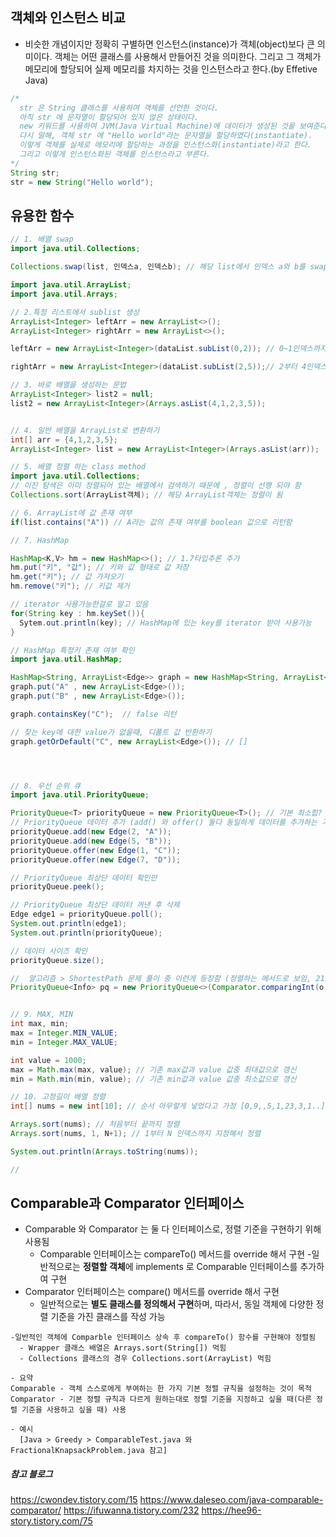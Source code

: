 ﻿## 객체와 인스턴스 비교 
- 비슷한 개념이지만 정확히 구별하면 인스턴스(instance)가 객체(object)보다 큰 의미이다. 객체는 어떤 클래스를 사용해서 만들어진 것을 의미한다. 그리고 그 객체가 메모리에 할당되어 실제 메모리를 차지하는 것을 인스턴스라고 한다.(by Effetive Java)
```java 
/*
  str 은 String 클래스를 사용하여 객체를 선언한 것이다. 
  아직 str 에 문자열이 할당되어 있지 않은 상태이다.
  new 키워드를 사용하여 JVM(Java Virtual Machine)에 데이터가 생성된 것을 보여준다. 
  다시 말해, 객체 str 에 "Hello world"라는 문자열을 할당하였다(instantiate). 
  이렇게 객체를 실제로 메모리에 할당하는 과정을 인스턴스화(instantiate)라고 한다. 
  그리고 이렇게 인스턴스화된 객체를 인스턴스라고 부른다.
*/
String str; 
str = new String("Hello world"); 
```

## 유용한 함수
```java
// 1. 배열 swap
import java.util.Collections;

Collections.swap(list, 인덱스a, 인덱스b); // 해당 list에서 인덱스 a와 b를 swap 함 

import java.util.ArrayList;
import java.util.Arrays;

// 2.특정 리스트에서 sublist 생성
ArrayList<Integer> leftArr = new ArrayList<>();
ArrayList<Integer> rightArr = new ArrayList<>();

leftArr = new ArrayList<Integer>(dataList.subList(0,2)); // 0~1인덱스까지 뽑아서 새로운 배열 생성

rightArr = new ArrayList<Integer>(dataList.subList(2,5));// 2부터 4인덱스까지 뽑아서 새로운 배열 생성 

// 3. 바로 배열을 생성하는 문법 
ArrayList<Integer> list2 = null;
list2 = new ArrayList<Integer>(Arrays.asList(4,1,2,3,5));


// 4. 일반 배열을 ArrayList로 변환하기
int[] arr = {4,1,2,3,5};
ArrayList<Integer> list = new ArrayList<Integer>(Arrays.asList(arr));

// 5. 배열 정렬 하는 class method 
import java.util.Collections;
// 이진 탐색은 이미 정렬되어 있는 배열에서 검색하기 때문에 , 정렬이 선행 되야 함 
Collections.sort(ArrayList객체); // 해당 ArrayList객체는 정렬이 됨

// 6. ArrayList에 값 존재 여부 
if(list.contains("A")) // A라는 값의 존재 여부를 boolean 값으로 리턴함 

// 7. HashMap

HashMap<K,V> hm = new HashMap<>(); // 1.7타입추론 추가 
hm.put("키", "값"); // 키와 값 형태로 값 저장
hm.get("키"); // 값 가져오기 
hm.remove("키"); // 키값 제거 

// iterator 사용가능한걸로 알고 있음
for(String key : hm.keySet()){
  Sytem.out.println(key); // HashMap에 있는 key를 iterator 받아 사용가능 
}

// HashMap 특정키 존재 여부 확인 
import java.util.HashMap;

HashMap<String, ArrayList<Edge>> graph = new HashMap<String, ArrayList<Edge>>();
graph.put("A" , new ArrayList<Edge>());
graph.put("B" , new ArrayList<Edge>());

graph.containsKey("C");  // false 리턴 

// 찾는 key에 대한 value가 없을때, 디폴트 값 반환하기 
graph.getOrDefault("C", new ArrayList<Edge>()); // []




// 8. 우선 순위 큐 
import java.util.PriorityQueue;

PriorityQueue<T> priorityQueue = new PriorityQueue<T>(); // 기본 최소힙? T타입의 정렬기준 따르는듯?
// PriorityQueue 데이터 추가 (add() 와 offer() 둘다 동일하게 데이터를 추가하는 기능을 제공함) : (1) 데이터를 넣기
priorityQueue.add(new Edge(2, "A"));
priorityQueue.add(new Edge(5, "B"));
priorityQueue.offer(new Edge(1, "C"));
priorityQueue.offer(new Edge(7, "D"));

// PriorityQueue 최상단 데이터 확인만 
priorityQueue.peek();

// PriorityQueue 최상단 데이터 꺼낸 후 삭제
Edge edge1 = priorityQueue.poll();
System.out.println(edge1);
System.out.println(priorityQueue);

// 데이터 사이즈 확인 
priorityQueue.size();

//  알고리즘 > ShortestPath 문제 풀이 중 이런게 등장함 (정렬하는 메서드로 보임, 211029)
PriorityQueue<Info> pq = new PriorityQueue<>(Comparator.comparingInt(o -> o.dist));


// 9. MAX, MIN 
int max, min;
max = Integer.MIN_VALUE;
min = Integer.MAX_VALUE; 

int value = 1000;
max = Math.max(max, value); // 기존 max값과 value 값중 최대값으로 갱신
min = Math.min(min, value); // 기존 min값과 value 값중 최소값으로 갱신

// 10. 고정길이 배열 정렬
int[] nums = new int[10]; // 순서 아무렇게 넣었다고 가정 [0,9,,5,1,23,3,1..]

Arrays.sort(nums); // 처음부터 끝까지 정렬 
Arrays.sort(nums, 1, N+1); // 1부터 N 인덱스까지 지정해서 정렬 

System.out.println(Arrays.toString(nums));

//


```


## Comparable과 Comparator 인터페이스
- Comparable 와 Comparator 는 둘 다 인터페이스로, 정렬 기준을 구현하기 위해 사용됨
  - Comparable 인터페이스는 compareTo() 메서드를 override 해서 구현
    -일반적으로는 **정렬할 객체**에 implements 로 Comparable 인터페이스를 추가하여 구현
- Comparator 인터페이스는 compare() 메서드를 override 해서 구현
  - 일반적으로는 **별도 클래스를 정의해서 구현**하며, 따라서, 동일 객체에 다양한 정렬 기준을 가진 클래스를 작성 가능

```
-일반적인 객체에 Comparble 인터페이스 상속 후 compareTo() 함수를 구현해야 정렬됨 
  - Wrapper 클래스 배열은 Arrays.sort(String[]) 먹힘 
  - Collections 클래스의 경우 Collections.sort(ArrayList) 먹힘 

- 요약 
Comparable - 객체 스스로에게 부여하는 한 가지 기본 정렬 규칙을 설정하는 것이 목적
Comparator - 기본 정렬 규칙과 다르게 원하는대로 정렬 기준을 지정하고 싶을 때(다른 정렬 기준을 사용하고 싶을 때) 사용

- 예시 
  [Java > Greedy > ComparableTest.java 와 FractionalKnapsackProblem.java 참고]
```

##### 참고 블로그 
https://cwondev.tistory.com/15
https://www.daleseo.com/java-comparable-comparator/
https://ifuwanna.tistory.com/232
https://hee96-story.tistory.com/75


